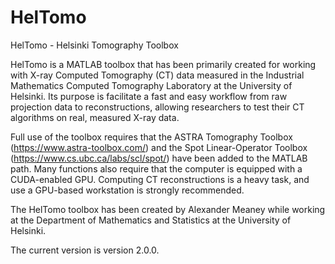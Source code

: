 # HelTomo
HelTomo - Helsinki Tomography Toolbox

HelTomo is a MATLAB toolbox that has been primarily created for working with X-ray Computed Tomography (CT) data measured in the Industrial Mathematics Computed Tomography Laboratory at the University of Helsinki. Its purpose is facilitate a fast and easy workflow from raw projection data to reconstructions, allowing researchers to test their CT algorithms on real, measured X-ray data.

Full use of the toolbox requires that the ASTRA Tomography Toolbox (https://www.astra-toolbox.com/) and the Spot Linear-Operator Toolbox (https://www.cs.ubc.ca/labs/scl/spot/) have been added to the MATLAB path. Many functions also require that the computer is equipped with a CUDA-enabled GPU. Computing CT reconstructions is a heavy task, and use a GPU-based workstation is strongly recommended.

The HelTomo toolbox has been created by Alexander Meaney while working at the Department of Mathematics and Statistics at the University of Helsinki.

The current version is version 2.0.0.
